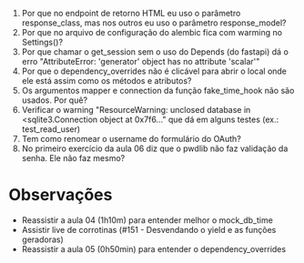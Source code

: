 1. Por que no endpoint de retorno HTML eu uso o parâmetro response_class, mas nos outros eu uso o parâmetro response_model?
2. Por que no arquivo de configuração do alembic fica com warming no Settings()?
3. Por que chamar o get_session sem o uso do Depends (do fastapi) dá o erro "AttributeError: 'generator' object has no attribute 'scalar'"
4. Por que o dependency_overrides não é clicável para abrir o local onde ele está assim como os métodos e atributos?
5. Os argumentos mapper e connection da função fake_time_hook não são usados. Por quê?
6. Verificar o warning "ResourceWarning: unclosed database in <sqlite3.Connection object at 0x7f6..." que dá em alguns testes (ex.: test_read_user)
7. Tem como renomear o username do formulário do OAuth?
8. No primeiro exercício da aula 06 diz que o pwdlib não faz validação da senha. Ele não faz mesmo?


# Observações

* Reassistir a aula 04 (1h10m) para entender melhor o mock_db_time
* Assistir live de corrotinas (#151 - Desvendando o yield e as funções geradoras)
* Reassistir a aula 05 (0h50min) para entender o dependency_overrides